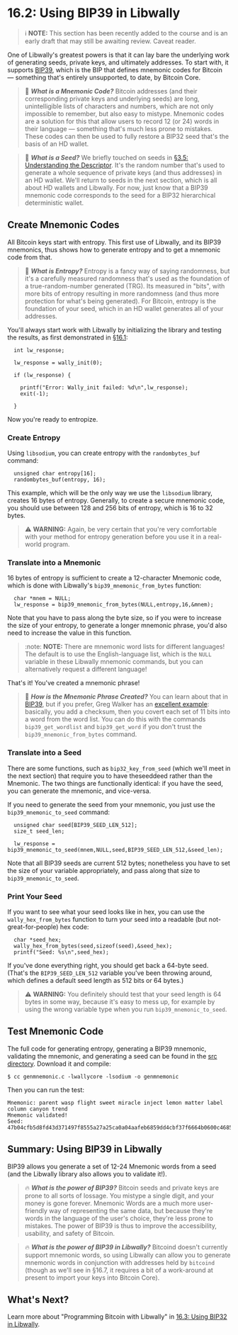 # 16.2: Using BIP39 in Libwally

> :information_source: **NOTE:** This section has been recently added to the course and is an early draft that may still be awaiting review. Caveat reader.

One of Libwally's greatest powers is that it can lay bare the underlying work of generating seeds, private keys, and ultimately addresses. To start with, it supports [BIP39](https://github.com/bitcoin/bips/blob/master/bip-0039.mediawiki), which is the BIP that defines mnemonic codes for Bitcoin — something that's entirely unsupported, to date, by Bitcoin Core.

> :book: ***What is a Mnemonic Code?*** Bitcoin addresses (and their corresponding private keys and underlying seeds) are long, unintelligible lists of characters and numbers, which are not only impossible to remember, but also easy to mistype. Mnemonic codes are a solution for this that allow users to record 12 (or 24) words in their language — something that's much less prone to mistakes. These codes can then be used to fully restore a BIP32 seed that's the basis of an HD wallet.

> :book: ***What is a Seed?*** We briefly touched on seeds in [§3.5: Understanding the Descriptor](03_5_Understanding_the_Descriptor.md). It's the random number that's used to generate a whole sequence of private keys (and thus addresses) in an HD wallet. We'll return to seeds in the next section, which is all about HD wallets and Libwally. For now, just know that a BIP39 mnemonic code corresponds to the seed for a BIP32 hierarchical deterministic wallet.

## Create Mnemonic Codes

All Bitcoin keys start with entropy. This first use of Libwally, and its BIP39 mnemonics, thus shows how to generate entropy and to get a mnemonic code from that.

> :book: ***What is Entropy?*** Entropy is a fancy way of saying randomness, but it's a carefully measured randomness that's used as the foundation of a true-random-number generated (TRG). Its measured in "bits", with more bits of entropy resulting in more randomness (and thus more protection for what's being generated). For Bitcoin, entropy is the foundation of your seed, which in an HD wallet generates all of your addresses.

You'll always start work with Libwally by initializing the library and testing the results, as first demonstrated in [§16.1](16_1_Setting_Up_Libwally.md):
```
  int lw_response;

  lw_response = wally_init(0);

  if (lw_response) {

    printf("Error: Wally_init failed: %d\n",lw_response);
    exit(-1);
    
  }
```
Now you're ready to entropize.

### Create Entropy

Using `libsodium`, you can create entropy with the `randombytes_buf` command:
```
  unsigned char entropy[16];  
  randombytes_buf(entropy, 16);
```
This example, which will be the only way we use the `libsodium` library, creates 16 bytes of entropy. Generally, to create a secure mnemonic code, you should use between 128 and 256 bits of entropy, which is 16 to 32 bytes.

>:warning: **WARNING:** Again, be very certain that you're very comfortable with your method for entropy generation before you use it in a real-world program.

### Translate into a Mnemonic

16 bytes of entropy is sufficient to create a 12-character Mnemonic code, which is done with Libwally's `bip39_mnemonic_from_bytes` function:
```
  char *mnem = NULL;
  lw_response = bip39_mnemonic_from_bytes(NULL,entropy,16,&mnem);
```
Note that you have to pass along the byte size, so if you were to increase the size of your entropy, to generate a longer mnemonic phrase, you'd also need to increase the value in this function.

> :note: **NOTE:** There are mnemonic word lists for different languages! The default is to use the English-language list, which is the `NULL` variable in these Libwally mnemonic commands, but you can alternatively request a different language!

That's it! You've created a mnemonic phrase!

>:book: ***How is the Mnemonic Phrase Created?*** You can learn about that in [BIP39](https://github.com/bitcoin/bips/blob/master/bip-0039.mediawiki), but if you prefer, Greg Walker has an [excellent example](https://learnmeabitcoin.com/technical/mnemonic): basically, you add a checksum, then you covert each set of 11 bits into a word from the word list. You can do this with the commands `bip39_get_wordlist` and `bip39_get_word` if you don't trust the `bip39_mnemonic_from_bytes` command.

### Translate into a Seed

There are some functions, such as `bip32_key_from_seed` (which we'll meet in the next section) that require you to have theseeddeed rather than the Mnemonic. The two things are functionally identical: if you have the seed, you can generate the mnemonic, and vice-versa.

If you need to generate the seed from your mnemonic, you just use the `bip39_mnemonic_to_seed` command:
```
  unsigned char seed[BIP39_SEED_LEN_512];
  size_t seed_len;
  
  lw_response = bip39_mnemonic_to_seed(mnem,NULL,seed,BIP39_SEED_LEN_512,&seed_len);
```
Note that all BIP39 seeds are current 512 bytes; nonetheless you have to set the size of your variable appropriately, and pass along that size to `bip39_mnemonic_to_seed`.

### Print Your Seed

If you want to see what your seed looks like in hex, you can use the `wally_hex_from_bytes` function to turn your seed into a readable (but not-great-for-people) hex code:
```
  char *seed_hex;
  wally_hex_from_bytes(seed,sizeof(seed),&seed_hex);
  printf("Seed: %s\n",seed_hex);
```
If you've done everything right, you should get back a 64-byte seed. (That's the `BIP39_SEED_LEN_512` variable you've been throwing around, which defines a default seed length as 512 bits or 64 bytes.)

> :warning: **WARNING:** You definitely should test that your seed length is 64 bytes in some way, because it's easy to mess up, for example by using the wrong variable type when you run `bip39_mnemonic_to_seed`.

## Test Mnemonic Code

The full code for generating entropy, generating a BIP39 mnemonic, validating the mnemonic, and generating a seed can be found in the [src directory](src/16_2_genmnemonic.c). Download it and compile:
```
$ cc genmnemonic.c -lwallycore -lsodium -o genmnemonic
```
Then you can run the test:
```
Mnemonic: parent wasp flight sweet miracle inject lemon matter label column canyon trend
Mnemonic validated!
Seed: 47b04cfb5d8fd43d371497f8555a27a25ca0a04aafeb6859dd4cbf37f6664b0600c4685c1efac29c082b1df29081f7a46f94a26f618fc6fd38d8bc7b6cd344c7
```

## Summary: Using BIP39 in Libwally

BIP39 allows you generate a set of 12-24 Mnemonic words from a seed (and the Libwally library also allows you to validate it!).

> :fire: ***What is the power of BIP39?*** Bitcoin seeds and private keys are prone to all sorts of lossage. You mistype a single digit, and your money is gone forever. Mnemonic Words are a much more user-friendly way of representing the same data, but because they're words in the language of the user's choice, they're less prone to mistakes. The power of BIP39 is thus to improve the accessibility, usability, and safety of Bitcoin.

> :fire: ***What is the power of BIP39 in Libwally?*** Bitcoind doesn't currently support mnemonic words, so using Libwally can allow you to generate mnemonic words in conjunction with addresses held by `bitcoind` (though as we'll see in §16.7, it requires a bit of a work-around at present to import your keys into Bitcoin Core).

## What's Next?

Learn more about "Programming Bitcoin with Libwally" in [16.3: Using BIP32 in Libwally](16_3_Using_BIP32_in_Libwally.md).

